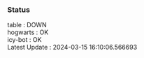 ### Status


table : DOWN  
hogwarts : OK  
icy-bot : OK  
Latest Update : 2024-03-15 16:10:06.566693
